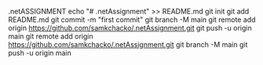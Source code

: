 .netASSIGNMENT
echo "# .netAssignment" >> README.md
git init
git add README.md
git commit -m "first commit"
git branch -M main
git remote add origin https://github.com/samkchacko/.netAssignment.git
git push -u origin main
git remote add origin https://github.com/samkchacko/.netAssignment.git
git branch -M main
git push -u origin main